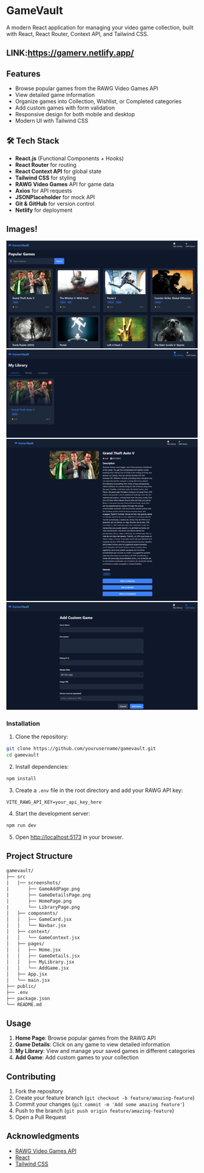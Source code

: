 # GameVault

A modern React application for managing your video game collection, built with React, React Router, Context API, and Tailwind CSS.

## LINK:https://gamerv.netlify.app/

## Features

- Browse popular games from the RAWG Video Games API
- View detailed game information
- Organize games into Collection, Wishlist, or Completed categories
- Add custom games with form validation
- Responsive design for both mobile and desktop
- Modern UI with Tailwind CSS


## 🛠 Tech Stack

- **React.js** (Functional Components + Hooks)
- **React Router** for routing
- **React Context API** for global state
- **Tailwind CSS** for styling
- **RAWG Video Games** API for game data
- **Axios** for API requests
- **JSONPlaceholder** for mock API
- **Git & GitHub** for version control
- **Netlify** for deployment

## Images!
![Home Page](./screenshots/HomePage.png)
![Library Page](./screenshots/LibraryPage.png)
![Details Page](./screenshots/GameDetailsPage.png)
![Add Game Page](./screenshots/AddGamePage.png)

### Installation

1. Clone the repository:
```bash
git clone https://github.com/yourusername/gamevault.git
cd gamevault
```

2. Install dependencies:
```bash
npm install
```

3. Create a `.env` file in the root directory and add your RAWG API key:
```
VITE_RAWG_API_KEY=your_api_key_here
```

4. Start the development server:
```bash
npm run dev
```

5. Open [http://localhost:5173](http://localhost:5173) in your browser.

## Project Structure

```
gamevault/
├── src
|   |── screenshots/
|       ├── GameAddPage.png
|       ├── GameDetailsPage.png
|       ├── HomePage.png
|       └── LibraryPage.png
│   ├── components/
│   │   ├── GameCard.jsx
│   │   └── Navbar.jsx
│   ├── context/
│   │   └── GameContext.jsx
│   ├── pages/
│   │   ├── Home.jsx
│   │   ├── GameDetails.jsx
│   │   ├── MyLibrary.jsx
│   │   └── AddGame.jsx
│   ├── App.jsx
│   └── main.jsx
├── public/
├── .env
├── package.json
└── README.md
```

## Usage

1. **Home Page**: Browse popular games from the RAWG API
2. **Game Details**: Click on any game to view detailed information
3. **My Library**: View and manage your saved games in different categories
4. **Add Game**: Add custom games to your collection

## Contributing

1. Fork the repository
2. Create your feature branch (`git checkout -b feature/amazing-feature`)
3. Commit your changes (`git commit -m 'Add some amazing feature'`)
4. Push to the branch (`git push origin feature/amazing-feature`)
5. Open a Pull Request


## Acknowledgments

- [RAWG Video Games API](https://rawg.io/apidocs)
- [React](https://reactjs.org/)
- [Tailwind CSS](https://tailwindcss.com/)
